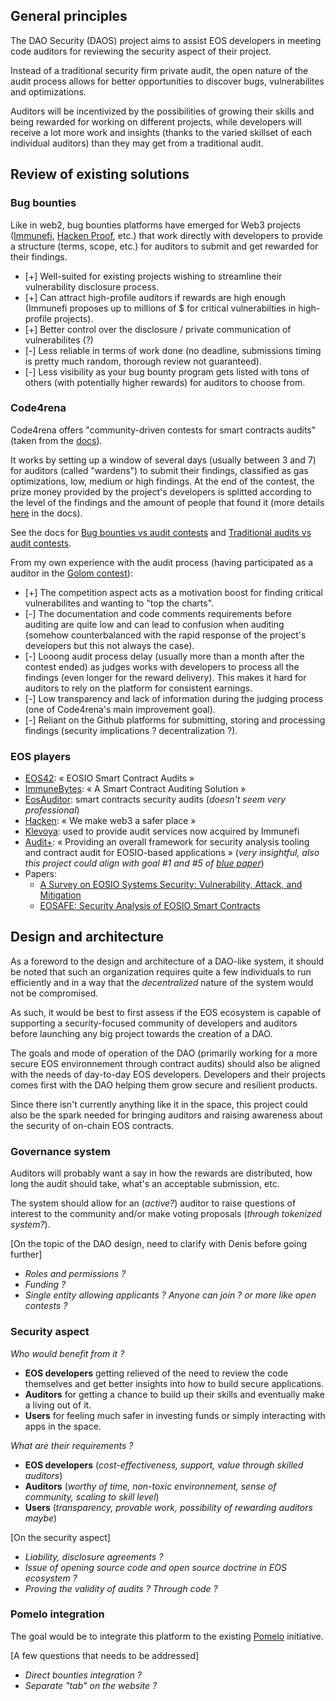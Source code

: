 ## General principles
The DAO Security (DAOS) project aims to assist EOS developers in meeting code auditors for reviewing the security aspect of their project. 

Instead of a traditional security firm private audit, the open nature of the audit process allows for better opportunities to discover bugs, vulnerabilites and optimizations. 

Auditors will be incentivized by the possibilities of growing their skills and being rewarded for working on different projects, while developers will receive a lot more work and insights (thanks to the varied skillset of each individual auditors) than they may get from a traditional audit.

## Review of existing solutions
### Bug bounties
Like in web2, bug bounties platforms have emerged for Web3 projects ([Immunefi](https://immunefi.com/), [Hacken Proof](https://hackenproof.com/programs), etc.) that work directly with developers to provide a structure (terms, scope, etc.) for auditors to submit and get rewarded for their findings.

- [+] Well-suited for existing projects wishing to streamline their vulnerability disclosure process.
- [+] Can attract high-profile auditors if rewards are high enough (Immunefi proposes up to millions of $ for critical vulnerabilties in high-profile projects).
- [+] Better control over the disclosure / private communication of vulnerabilites (?)
- [-] Less reliable in terms of work done (no deadline, submissions timing is pretty much random, thorough review not guaranteed).
- [-] Less visibility as your bug bounty program gets listed with tons of others (with potentially higher rewards) for auditors to choose from.

### Code4rena
Code4rena offers "community-driven contests for smart contracts audits" (taken from the [docs](https://docs.code4rena.com/)). 

It works by setting up a window of several days (usually between 3 and 7) for auditors (called "wardens") to submit their findings, classified as gas optimizations, low, medium or high findings. At the end of the contest, the prize money provided by the project's developers is splitted according to the level of the findings and the amount of people that found it (more details [here](https://docs.code4rena.com/awarding/incentive-model-and-awards) in the docs).

See the docs for [Bug bounties vs audit contests](https://docs.code4rena.com/#bug-bounties-vs-c4-audit-contests) and [Traditional audits vs audit contests](https://docs.code4rena.com/#traditional-audits-vs-c4-audit-contests).

From my own experience with the audit process (having participated as a auditor in the [Golom contest](https://code4rena.com/contests/2022-07-golom-contest)):
- [+] The competition aspect acts as a motivation boost for finding critical vulnerabilites and wanting to "top the charts".
- [-] The documentation and code comments requirements before auditing are quite low and can lead to confusion when auditing (somehow counterbalanced with the rapid response of the project's developers but this not always the case).
- [-] Looong audit process delay (usually more than a month after the contest ended) as judges works with developers to process all the findings (even longer for the reward delivery). This makes it hard for auditors to rely on the platform for consistent earnings.
- [-] Low transparency and lack of information during the judging process (one of Code4rena's main improvement goal).
- [-] Reliant on the Github platforms for submitting, storing and processing findings (security implications ? decentralization ?).

### EOS players
- [EOS42](https://eos42.io/services/audit): « EOSIO Smart Contract Audits »
- [ImmuneBytes](https://immunebytes.com/): « A Smart Contract Auditing Solution »
- [EosAuditor](https://eosauditor.com/): smart contracts security audits (*doesn't seem very professional*)
- [Hacken](https://hacken.io/): « We make web3 a safer place »
- [Klevoya](https://klevoya.com/): used to provide audit services now acquired by Immunefi
- [Audit+](https://eosnetwork.com/blog/audit-blue-paper/): « Providing an overall framework for security analysis tooling and contract audit for EOSIO-based applications » (*very insightful, also this project could align with goal #1 and #5 of [blue paper](https://drive.google.com/file/d/1hQsN-_4DN5Lj9iDih0N41r8-ZeEpFRlr/view)*)
- Papers: 
	+ [A Survey on EOSIO Systems Security: Vulnerability, Attack, and Mitigation](https://arxiv.org/pdf/2207.09227.pdf)
	+ [EOSAFE: Security Analysis of EOSIO Smart Contracts](https://www.usenix.org/system/files/sec21fall-he-ningyu.pdf)

## Design and architecture
As a foreword to the design and architecture of a DAO-like system, it should be noted that such an organization requires quite a few individuals to run efficiently and in a way that the *decentralized* nature of the system would not be compromised.

As such, it would be best to first assess if the EOS ecosystem is capable of supporting a security-focused community of developers and auditors before launching any big project towards the creation of a DAO.

The goals and mode of operation of the DAO (primarily working for a more secure EOS environnement through contract audits) should also be aligned with the needs of day-to-day EOS developers. Developers and their projects comes first with the DAO helping them grow secure and resilient products.

Since there isn't currently anything like it in the space, this project could also be the spark needed for bringing auditors and raising awareness about the security of on-chain EOS contracts.

### Governance system
Auditors will probably want a say in how the rewards are distributed, how long the audit should take, what's an acceptable submission, etc. 

The system should allow for an (*active?*) auditor to raise questions of interest to the community and/or make voting proposals (*through tokenized system?*).

\[On the topic of the DAO design, need to clarify with Denis before going further\]
- *Roles and permissions ?*
- *Funding ?*
- *Single entity allowing applicants ? Anyone can join ? or more like open contests ?*

### Security aspect

*Who would benefit from it ?*

- **EOS developers** getting relieved of the need to review the code themselves and get better insights into how to build secure applications.
- **Auditors** for getting a chance to build up their skills and eventually make a living out of it.
- **Users** for feeling much safer in investing funds or simply interacting with apps in the space.

*What are their requirements ?*
- **EOS developers** (*cost-effectiveness, support, value through skilled auditors*)
- **Auditors** (*worthy of time, non-toxic environnement, sense of community, scaling to skill level*)
- **Users** (*transparency, provable work, possibility of rewarding auditors maybe*)

\[On the security aspect\]
- *Liability, disclosure agreements ?*
- *Issue of opening source code and open source doctrine in EOS ecosystem ?*
- *Proving the validity of audits ? Through code ?*

### Pomelo integration
The goal would be to integrate this platform to the existing [Pomelo](https://pomelo.io/) initiative.

\[A few questions that needs to be addressed\]
- *Direct bounties integration ?*
- *Separate "tab" on the website ?*
